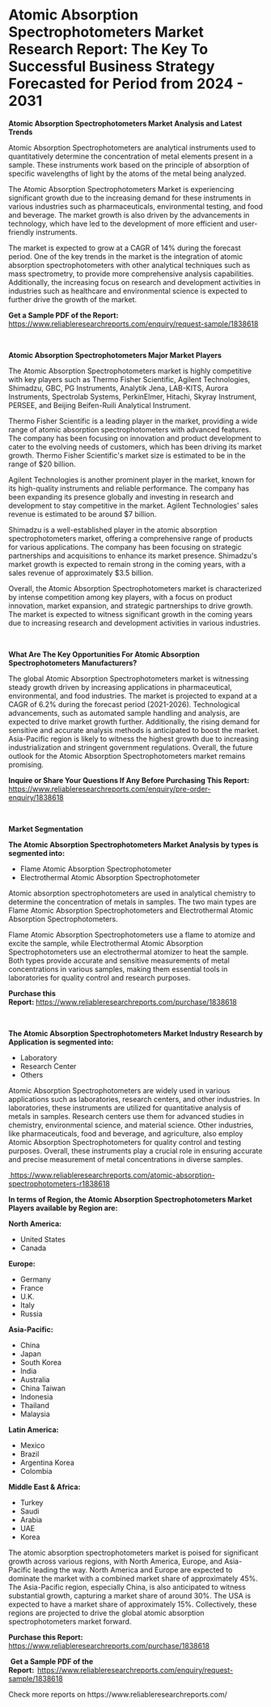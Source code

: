 <p><h1>Atomic Absorption Spectrophotometers Market Research Report: The Key To Successful Business Strategy Forecasted for Period from 2024 - 2031</h1></p><p><strong>Atomic Absorption Spectrophotometers Market Analysis and Latest Trends</strong></p>
<p><p>Atomic Absorption Spectrophotometers are analytical instruments used to quantitatively determine the concentration of metal elements present in a sample. These instruments work based on the principle of absorption of specific wavelengths of light by the atoms of the metal being analyzed.</p><p>The Atomic Absorption Spectrophotometers Market is experiencing significant growth due to the increasing demand for these instruments in various industries such as pharmaceuticals, environmental testing, and food and beverage. The market growth is also driven by the advancements in technology, which have led to the development of more efficient and user-friendly instruments.</p><p>The market is expected to grow at a CAGR of 14% during the forecast period. One of the key trends in the market is the integration of atomic absorption spectrophotometers with other analytical techniques such as mass spectrometry, to provide more comprehensive analysis capabilities. Additionally, the increasing focus on research and development activities in industries such as healthcare and environmental science is expected to further drive the growth of the market.</p></p>
<p><strong>Get a Sample PDF of the Report:&nbsp;</strong> <a href="https://www.reliableresearchreports.com/enquiry/request-sample/1838618">https://www.reliableresearchreports.com/enquiry/request-sample/1838618</a></p>
<p>&nbsp;</p>
<p><strong>Atomic Absorption Spectrophotometers Major Market Players</strong></p>
<p><p>The Atomic Absorption Spectrophotometers market is highly competitive with key players such as Thermo Fisher Scientific, Agilent Technologies, Shimadzu, GBC, PG Instruments, Analytik Jena, LAB-KITS, Aurora Instruments, Spectrolab Systems, PerkinElmer, Hitachi, Skyray Instrument, PERSEE, and Beijing Beifen-Ruili Analytical Instrument.</p><p>Thermo Fisher Scientific is a leading player in the market, providing a wide range of atomic absorption spectrophotometers with advanced features. The company has been focusing on innovation and product development to cater to the evolving needs of customers, which has been driving its market growth. Thermo Fisher Scientific's market size is estimated to be in the range of $20 billion.</p><p>Agilent Technologies is another prominent player in the market, known for its high-quality instruments and reliable performance. The company has been expanding its presence globally and investing in research and development to stay competitive in the market. Agilent Technologies' sales revenue is estimated to be around $7 billion.</p><p>Shimadzu is a well-established player in the atomic absorption spectrophotometers market, offering a comprehensive range of products for various applications. The company has been focusing on strategic partnerships and acquisitions to enhance its market presence. Shimadzu's market growth is expected to remain strong in the coming years, with a sales revenue of approximately $3.5 billion.</p><p>Overall, the Atomic Absorption Spectrophotometers market is characterized by intense competition among key players, with a focus on product innovation, market expansion, and strategic partnerships to drive growth. The market is expected to witness significant growth in the coming years due to increasing research and development activities in various industries.</p></p>
<p>&nbsp;</p>
<p><strong>What Are The Key Opportunities For Atomic Absorption Spectrophotometers Manufacturers?</strong></p>
<p><p>The global Atomic Absorption Spectrophotometers market is witnessing steady growth driven by increasing applications in pharmaceutical, environmental, and food industries. The market is projected to expand at a CAGR of 6.2% during the forecast period (2021-2026). Technological advancements, such as automated sample handling and analysis, are expected to drive market growth further. Additionally, the rising demand for sensitive and accurate analysis methods is anticipated to boost the market. Asia-Pacific region is likely to witness the highest growth due to increasing industrialization and stringent government regulations. Overall, the future outlook for the Atomic Absorption Spectrophotometers market remains promising.</p></p>
<p><strong>Inquire or Share Your Questions If Any Before Purchasing This Report:</strong> <a href="https://www.reliableresearchreports.com/enquiry/pre-order-enquiry/1838618">https://www.reliableresearchreports.com/enquiry/pre-order-enquiry/1838618</a></p>
<p>&nbsp;</p>
<p><strong>Market Segmentation</strong></p>
<p><strong>The Atomic Absorption Spectrophotometers Market Analysis by types is segmented into:</strong></p>
<p><ul><li>Flame Atomic Absorption Spectrophotometer</li><li>Electrothermal Atomic Absorption Spectrophotometer</li></ul></p>
<p><p>Atomic absorption spectrophotometers are used in analytical chemistry to determine the concentration of metals in samples. The two main types are Flame Atomic Absorption Spectrophotometers and Electrothermal Atomic Absorption Spectrophotometers. </p><p>Flame Atomic Absorption Spectrophotometers use a flame to atomize and excite the sample, while Electrothermal Atomic Absorption Spectrophotometers use an electrothermal atomizer to heat the sample. Both types provide accurate and sensitive measurements of metal concentrations in various samples, making them essential tools in laboratories for quality control and research purposes.</p></p>
<p><strong>Purchase this Report:&nbsp;</strong><a href="https://www.reliableresearchreports.com/purchase/1838618">https://www.reliableresearchreports.com/purchase/1838618</a></p>
<p>&nbsp;</p>
<p><strong>The Atomic Absorption Spectrophotometers Market Industry Research by Application is segmented into:</strong></p>
<p><ul><li>Laboratory</li><li>Research Center</li><li>Others</li></ul></p>
<p><p>Atomic Absorption Spectrophotometers are widely used in various applications such as laboratories, research centers, and other industries. In laboratories, these instruments are utilized for quantitative analysis of metals in samples. Research centers use them for advanced studies in chemistry, environmental science, and material science. Other industries, like pharmaceuticals, food and beverage, and agriculture, also employ Atomic Absorption Spectrophotometers for quality control and testing purposes. Overall, these instruments play a crucial role in ensuring accurate and precise measurement of metal concentrations in diverse samples.</p></p>
<p><a href="https://www.reliableresearchreports.com/atomic-absorption-spectrophotometers-r1838618">&nbsp;https://www.reliableresearchreports.com/atomic-absorption-spectrophotometers-r1838618</a></p>
<p><strong>In terms of Region, the Atomic Absorption Spectrophotometers Market Players available by Region are:</strong></p>
<p>
    <p> <strong> North America: </strong>
        <ul>
            <li>United States</li>
            <li>Canada</li>
        </ul>
        </p> 
    <p> <strong> Europe: </strong>
        <ul>
            <li>Germany</li>
            <li>France</li>
            <li>U.K.</li>
            <li>Italy</li>
            <li>Russia</li>
        </ul>
        </p> 
    <p> <strong> Asia-Pacific: </strong>
        <ul>
            <li>China</li>
            <li>Japan</li>
            <li>South Korea</li>
            <li>India</li>
            <li>Australia</li>
            <li>China Taiwan</li>
            <li>Indonesia</li>
            <li>Thailand</li>
            <li>Malaysia</li>
        </ul>
        </p> 
    <p> <strong> Latin America: </strong>
        <ul>
            <li>Mexico</li>
            <li>Brazil</li>
            <li>Argentina Korea</li>
            <li>Colombia</li>
        </ul>
        </p> 
    <p> <strong> Middle East & Africa: </strong>
        <ul>
            <li>Turkey</li>
            <li>Saudi</li>
            <li>Arabia</li>
            <li>UAE</li>
            <li>Korea</li>
        </ul>
    </p>
    </p>
<p><p>The atomic absorption spectrophotometers market is poised for significant growth across various regions, with North America, Europe, and Asia-Pacific leading the way. North America and Europe are expected to dominate the market with a combined market share of approximately 45%. The Asia-Pacific region, especially China, is also anticipated to witness substantial growth, capturing a market share of around 30%. The USA is expected to have a market share of approximately 15%. Collectively, these regions are projected to drive the global atomic absorption spectrophotometers market forward.</p></p>
<p><strong>Purchase this Report: </strong><a href="https://www.reliableresearchreports.com/purchase/1838618">https://www.reliableresearchreports.com/purchase/1838618</a></p>
<p>&nbsp;<strong>Get a Sample PDF of the Report:&nbsp;&nbsp;</strong><a href="https://www.reliableresearchreports.com/enquiry/request-sample/1838618">https://www.reliableresearchreports.com/enquiry/request-sample/1838618</a></p>
<p><strong></strong></p>
<p>Check more reports on https://www.reliableresearchreports.com/</p>
